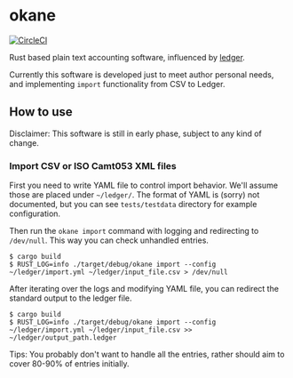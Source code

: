 # okane

[![CircleCI](https://circleci.com/gh/xkikeg/okane/tree/main.svg?style=svg)](https://circleci.com/gh/xkikeg/okane/tree/main)

Rust based plain text accounting software, influenced by [ledger](https://github.com/ledger/ledger/).

Currently this software is developed just to meet author personal needs, and implementing `import` functionality from CSV to Ledger.

## How to use

Disclaimer: This software is still in early phase, subject to any kind of change.

### Import CSV or ISO Camt053 XML files

First you need to write YAML file to control import behavior. We'll assume those are placed under `~/ledger/`.
The format of YAML is (sorry) not documented, but you can see `tests/testdata` directory for example configuration.

Then run the `okane import` command with logging and redirecting to `/dev/null`. This way you can check unhandled entries.

```shell
$ cargo build
$ RUST_LOG=info ./target/debug/okane import --config ~/ledger/import.yml ~/ledger/input_file.csv > /dev/null
```

After iterating over the logs and modifying YAML file, you can redirect the standard output to the ledger file.

```shell
$ cargo build
$ RUST_LOG=info ./target/debug/okane import --config ~/ledger/import.yml ~/ledger/input_file.csv >> ~/ledger/output_path.ledger
```

Tips: You probably don't want to handle all the entries, rather should aim to cover 80-90% of entries initially.
